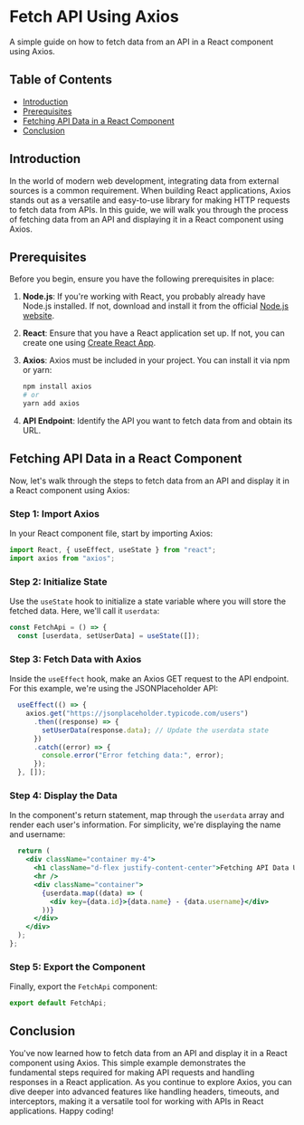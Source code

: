 
# Fetch API Using Axios

A simple guide on how to fetch data from an API in a React component using Axios.

## Table of Contents

- [Introduction](#introduction)
- [Prerequisites](#prerequisites)
- [Fetching API Data in a React Component](#fetching-api-data-in-a-react-component)
- [Conclusion](#conclusion)

## Introduction

In the world of modern web development, integrating data from external sources is a common requirement. When building React applications, Axios stands out as a versatile and easy-to-use library for making HTTP requests to fetch data from APIs. In this guide, we will walk you through the process of fetching data from an API and displaying it in a React component using Axios.

## Prerequisites

Before you begin, ensure you have the following prerequisites in place:

1. **Node.js**: If you're working with React, you probably already have Node.js installed. If not, download and install it from the official [Node.js website](https://nodejs.org/).

2. **React**: Ensure that you have a React application set up. If not, you can create one using [Create React App](https://reactjs.org/docs/create-a-new-react-app.html).

3. **Axios**: Axios must be included in your project. You can install it via npm or yarn:

   ```bash
   npm install axios
   # or
   yarn add axios
   ```

4. **API Endpoint**: Identify the API you want to fetch data from and obtain its URL.

## Fetching API Data in a React Component

Now, let's walk through the steps to fetch data from an API and display it in a React component using Axios:

### Step 1: Import Axios

In your React component file, start by importing Axios:

```jsx
import React, { useEffect, useState } from "react";
import axios from "axios";
```

### Step 2: Initialize State

Use the `useState` hook to initialize a state variable where you will store the fetched data. Here, we'll call it `userdata`:

```jsx
const FetchApi = () => {
  const [userdata, setUserData] = useState([]);
```

### Step 3: Fetch Data with Axios

Inside the `useEffect` hook, make an Axios GET request to the API endpoint. For this example, we're using the JSONPlaceholder API:

```jsx
  useEffect(() => {
    axios.get("https://jsonplaceholder.typicode.com/users")
      .then((response) => {
        setUserData(response.data); // Update the userdata state
      })
      .catch((error) => {
        console.error("Error fetching data:", error);
      });
  }, []);
```

### Step 4: Display the Data

In the component's return statement, map through the `userdata` array and render each user's information. For simplicity, we're displaying the name and username:

```jsx
  return (
    <div className="container my-4">
      <h1 className="d-flex justify-content-center">Fetching API Data Using Axios</h1>
      <hr />
      <div className="container">
        {userdata.map((data) => (
          <div key={data.id}>{data.name} - {data.username}</div>
        ))}
      </div>
    </div>
  );
};
```

### Step 5: Export the Component

Finally, export the `FetchApi` component:

```jsx
export default FetchApi;
```

## Conclusion

You've now learned how to fetch data from an API and display it in a React component using Axios. This simple example demonstrates the fundamental steps required for making API requests and handling responses in a React application. As you continue to explore Axios, you can dive deeper into advanced features like handling headers, timeouts, and interceptors, making it a versatile tool for working with APIs in React applications. Happy coding!
```

